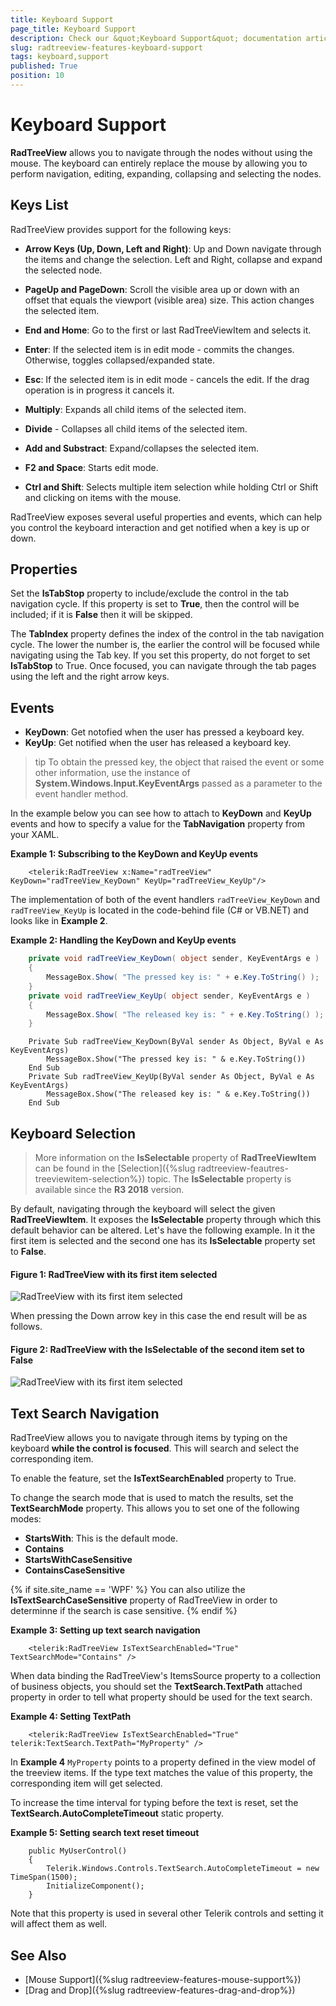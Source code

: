 ```yaml
---
title: Keyboard Support
page_title: Keyboard Support
description: Check our &quot;Keyboard Support&quot; documentation article for the RadTreeView {{ site.framework_name }} control.
slug: radtreeview-features-keyboard-support
tags: keyboard,support
published: True
position: 10
---
```


# Keyboard Support

__RadTreeView__ allows you to navigate through the nodes without using the mouse. The keyboard can entirely replace the mouse by allowing you to perform navigation, editing, expanding, collapsing and selecting the nodes.

## Keys List

RadTreeView provides support for the following keys:

* __Arrow Keys (Up, Down, Left and Right)__: Up and Down navigate through the items and change the selection. Left and Right, collapse and expand the selected node.

* __PageUp and PageDown__: Scroll the visible area up or down with an offset that equals the viewport (visible area) size. This action changes the selected item.

* __End and Home__: Go to the first or last RadTreeViewItem and selects it.

* __Enter__: If the selected item is in edit mode - commits the changes. Otherwise, toggles collapsed/expanded state.

* __Esc__: If the selected item is in edit mode - cancels the edit. If the drag operation is in progress it cancels it.

* __Multiply__: Expands all child items of the selected item.

* __Divide__ - Collapses all child items of the selected item.

* __Add and Substract__: Expand/collapses the selected item.

* __F2 and Space__: Starts edit mode.

* __Ctrl and Shift__: Selects multiple item selection while holding Ctrl or Shift and clicking on items with the mouse.

RadTreeView exposes several useful properties and events, which can help you control the keyboard interaction and get notified when a key is up or down.

## Properties 

Set the __IsTabStop__ property to include/exclude the control in the tab navigation cycle. If this property is set to __True__, then the control will be included; if it is __False__ then it will be skipped.

The __TabIndex__ property defines the index of the control in the tab navigation cycle. The lower the number is, the earlier the control will be focused while navigating using the Tab key. If you set this property, do not forget to set __IsTabStop__ to True. Once focused, you can navigate through the tab pages using the left and the right arrow keys. 

## Events 

* __KeyDown__: Get notofied when the user has pressed a keyboard key.
* __KeyUp__: Get notified when the user has released a keyboard key.

>tip To obtain the pressed key, the object that raised the event or some other information, use the instance of __System.Windows.Input.KeyEventArgs__ passed as a parameter to the event handler method.

In the example below you can see how to attach to __KeyDown__ and __KeyUp__ events and how to specify a value for the __TabNavigation__ property from your XAML. 

__Example 1: Subscribing to the KeyDown and KeyUp events__  
```XAML
	<telerik:RadTreeView x:Name="radTreeView" KeyDown="radTreeView_KeyDown" KeyUp="radTreeView_KeyUp"/>
```

The implementation of both of the event handlers `radTreeView_KeyDown` and `radTreeView_KeyUp` is located in the code-behind file (C# or VB.NET) and looks like in __Example 2__. 

__Example 2: Handling the KeyDown and KeyUp events__  	
```C#
	private void radTreeView_KeyDown( object sender, KeyEventArgs e )
	{
	    MessageBox.Show( "The pressed key is: " + e.Key.ToString() );
	}
	private void radTreeView_KeyUp( object sender, KeyEventArgs e )
	{
	    MessageBox.Show( "The released key is: " + e.Key.ToString() );
	}
```
```VB.NET
	Private Sub radTreeView_KeyDown(ByVal sender As Object, ByVal e As KeyEventArgs)
	    MessageBox.Show("The pressed key is: " & e.Key.ToString())
	End Sub
	Private Sub radTreeView_KeyUp(ByVal sender As Object, ByVal e As KeyEventArgs)
	    MessageBox.Show("The released key is: " & e.Key.ToString())
	End Sub
```

## Keyboard Selection

>More information on the __IsSelectable__ property of __RadTreeViewItem__ can be found in the [Selection]({%slug radtreeview-feautres-treeviewitem-selection%}) topic. The __IsSelectable__ property is available since the __R3 2018__ version.

By default, navigating through the keyboard will select the given __RadTreeViewItem__. It exposes the __IsSelectable__ property through which this default behavior can be altered. Let's have the following example. In it the first item is selected and the second one has its __IsSelectable__ property set to __False__.

#### __Figure 1: RadTreeView with its first item selected__
![RadTreeView with its first item selected](images/RadTreeView_KeyboardSupport_01.png)

When pressing the Down arrow key in this case the end result will be as follows.

#### __Figure 2: RadTreeView with the IsSelectable of the second item set to False__
![RadTreeView with its first item selected](images/RadTreeView_Keyboard_Support_02.png)

## Text Search Navigation

RadTreeView allows you to navigate through items by typing on the keyboard __while the control is focused__. This will search and select the corresponding item.

To enable the feature, set the __IsTextSearchEnabled__ property to True.

To change the search mode that is used to match the results, set the __TextSearchMode__ property. This allows you to set one of the following modes:

* __StartsWith__: This is the default mode.
* __Contains__
* __StartsWithCaseSensitive__
* __ContainsCaseSensitive__

{% if site.site_name == 'WPF' %}
You can also utilize the __IsTextSearchCaseSensitive__ property of RadTreeView in order to determinne if the search is case sensitive. 
{% endif %}

__Example 3: Setting up text search navigation__  
```XAML
	<telerik:RadTreeView IsTextSearchEnabled="True" TextSearchMode="Contains" />
```

When data binding the RadTreeView's ItemsSource property to a collection of business objects, you should set the __TextSearch.TextPath__ attached property in order to tell what property should be used for the text search. 

__Example 4: Setting TextPath__  
```XAML
	<telerik:RadTreeView IsTextSearchEnabled="True" telerik:TextSearch.TextPath="MyProperty" />
```

In __Example 4__ `MyProperty` points to a property defined in the view model of the treeview items. If the type text matches the value of this property, the corresponding item will get selected.

To increase the time interval for typing before the text is reset, set the __TextSearch.AutoCompleteTimeout__ static property.

__Example 5: Setting search text reset timeout__  
```XAML
	public MyUserControl() 
	{  
		Telerik.Windows.Controls.TextSearch.AutoCompleteTimeout = new TimeSpan(1500); 
		InitializeComponent();
	} 
```

Note that this property is used in several other Telerik controls and setting it will affect them as well.

## See Also
 * [Mouse Support]({%slug radtreeview-features-mouse-support%})
 * [Drag and Drop]({%slug radtreeview-features-drag-and-drop%})
